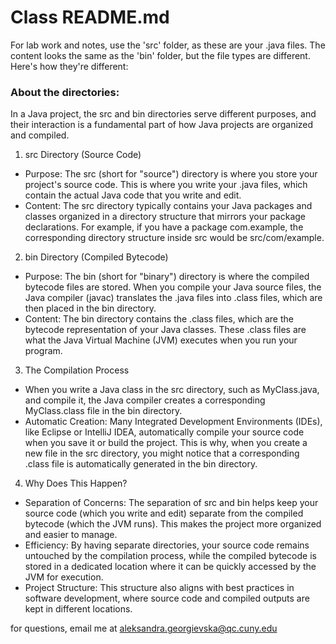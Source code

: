 # Class README.md

For lab work and notes, use the 'src' folder, as these are your .java files. The content looks the same as the 'bin' folder, but the file types are different. Here's how they're different: 

### About the directories: 
In a Java project, the src and bin directories serve different purposes, and their interaction is a fundamental part of how Java projects are organized and compiled. 

1. src Directory (Source Code)
 - Purpose: The src (short for "source") directory is where you store your project's source code. This is where you write your .java files, which contain the actual Java code that you write and edit.
 - Content: The src directory typically contains your Java packages and classes organized in a directory structure that mirrors your package declarations. For example, if you have a package com.example, the corresponding directory structure inside src would be src/com/example.
2. bin Directory (Compiled Bytecode)
 - Purpose: The bin (short for "binary") directory is where the compiled bytecode files are stored. When you compile your Java source files, the Java compiler (javac) translates the .java files into .class files, which are then placed in the bin directory.
 - Content: The bin directory contains the .class files, which are the bytecode representation of your Java classes. These .class files are what the Java Virtual Machine (JVM) executes when you run your program.
3. The Compilation Process
 - When you write a Java class in the src directory, such as MyClass.java, and compile it, the Java compiler creates a corresponding MyClass.class file in the bin directory.
 - Automatic Creation: Many Integrated Development Environments (IDEs), like Eclipse or IntelliJ IDEA, automatically compile your source code when you save it or build the project. This is why, when you create a new file in the src directory, you might notice that a corresponding .class file is automatically generated in the bin directory.
4. Why Does This Happen?
 - Separation of Concerns: The separation of src and bin helps keep your source code (which you write and edit) separate from the compiled bytecode (which the JVM runs). This makes the project more organized and easier to manage.
 - Efficiency: By having separate directories, your source code remains untouched by the compilation process, while the compiled bytecode is stored in a dedicated location where it can be quickly accessed by the JVM for execution.
 - Project Structure: This structure also aligns with best practices in software development, where source code and compiled outputs are kept in different locations.

for questions, email me at aleksandra.georgievska@qc.cuny.edu
